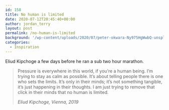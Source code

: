 ```yaml
---
id: 158
title: No human is limited
date: 2020-07-12T20:45:40+00:00
author: jordan_terry
layout: post
permalink: /no-human-is-limited
background: '/wp-content/uploads/2020/07/peter-okwara-Ny975HgWwbQ-unsplash-1024x805.webp'
categories:
  - Inspiration
---
```

Eliud Kipchoge a few days before he ran a sub two hour marathon.

<blockquote class="wp-block-quote is-style-large">
  <p>
    Pressure is everywhere in this world, if you&#8217;re a human being. I&#8217;m trying to stay as calm as possible. It&#8217;s about telling people there is one who sets the limits. It&#8217;s only in their minds; it&#8217;s not something tangible, it&#8217;s just happening in their thoughts. I am just trying to remove that click in their minds that no human is limited.
  </p>

  <cite>Eliud Kipchoge, Vienna, 2019</cite>
</blockquote>